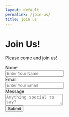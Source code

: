 ```yaml
---
layout: default
permalink: /join-us/
title: join us
---
```


# Join Us!

Please come and join us!

<form action="https://api.staticforms.xyz/submit" method="post" id="staticform">
<!-- Replace with your StaticForms accessKey -->
    <input type="hidden" name="accessKey" value="63c9d080-83be-48f7-8c02-07219db6e14c">
    <input type="hidden" name="subject" value="Membership Application">
    <!-- Replace with the url you want to redirect to -->
    <input type="hidden" name="redirectTo" value="https://fishingandforaging.se/thanks-for-joining">
    <div class="field">
        <label class="label">Name</label>
        <div class="control">
        <input class="input" type="text" name="name" placeholder="Enter Your Name" required>
        </div>
    </div>
    <div class="field">
        <label class="label">Email</label>
        <div class="control">
        <input class="input" type="email" name="email" placeholder="Enter Your Email" required>
        </div>
    </div>
    <div class="field">
        <label class="label">Message</label>
        <div class="control">
        <textarea class="textarea" name="addition information" placeholder="Anything special to say?"></textarea>
        </div>
    </div>
    <button class="button is-primary" type="Submit">Submit</button>
</form>



